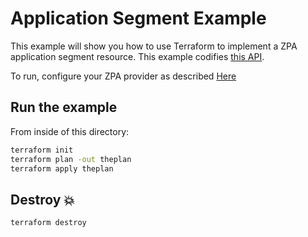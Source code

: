 # Application Segment Example

This example will show you how to use Terraform to implement a ZPA application segment resource.
This example codifies [this API](https://help.zscaler.com/zpa/api-reference#/application-controller/addApplication).

To run, configure your ZPA provider as described [Here](https://github.com/zscaler/terraform-provider-zpa/blob/master/docs/index.html.markdown)

## Run the example

From inside of this directory:

```bash
terraform init
terraform plan -out theplan
terraform apply theplan
```

## Destroy 💥

```bash
terraform destroy
```
